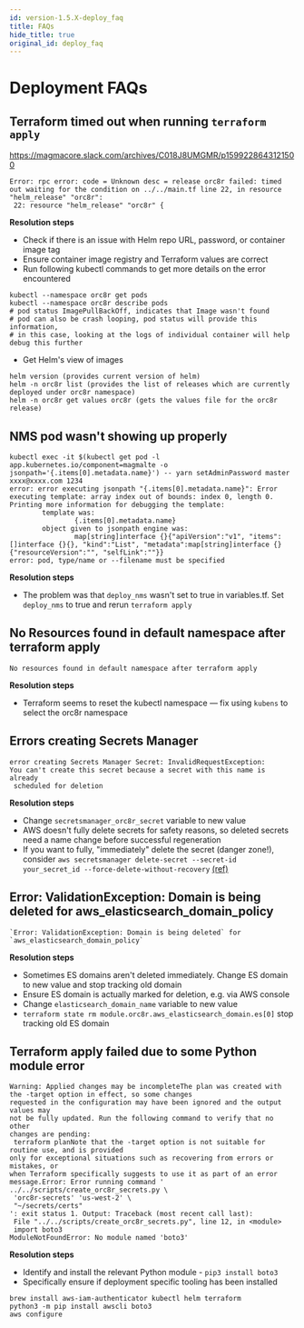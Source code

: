 ```yaml
---
id: version-1.5.X-deploy_faq
title: FAQs
hide_title: true
original_id: deploy_faq
---
```


# Deployment FAQs

## Terraform timed out when running `terraform apply`

https://magmacore.slack.com/archives/C018J8UMGMR/p1599228643121500

```
Error: rpc error: code = Unknown desc = release orc8r failed: timed out waiting for the condition on ../../main.tf line 22, in resource "helm_release" "orc8r":
 22: resource "helm_release" "orc8r" {
```

**Resolution steps**

- Check if there is an issue with Helm repo URL, password, or container image tag
- Ensure container image registry and Terraform values are correct
- Run following kubectl commands to get more details on the error encountered

```
kubectl --namespace orc8r get pods
kubectl --namespace orc8r describe pods
# pod status ImagePullBackOff, indicates that Image wasn't found
# pod can also be crash looping, pod status will provide this information,
# in this case, looking at the logs of individual container will help debug this further
```

- Get Helm's view of images

```
helm version (provides current version of helm)
helm -n orc8r list (provides the list of releases which are currently deployed under orc8r namespace)
helm -n orc8r get values orc8r (gets the values file for the orc8r release)
```

## NMS pod wasn't showing up properly

```
kubectl exec -it $(kubectl get pod -l app.kubernetes.io/component=magmalte -o jsonpath='{.items[0].metadata.name}') -- yarn setAdminPassword master xxxx@xxxx.com 1234
error: error executing jsonpath "{.items[0].metadata.name}": Error executing template: array index out of bounds: index 0, length 0. Printing more information for debugging the template:
        template was:
                {.items[0].metadata.name}
        object given to jsonpath engine was:
                map[string]interface {}{"apiVersion":"v1", "items":[]interface {}{}, "kind":"List", "metadata":map[string]interface {}{"resourceVersion":"", "selfLink":""}}
error: pod, type/name or --filename must be specified
```

**Resolution steps**

- The problem was that `deploy_nms` wasn't set to true in variables.tf. Set `deploy_nms` to true and rerun `terraform apply`

## No Resources found in default namespace after terraform apply

```
No resources found in default namespace after terraform apply
```

**Resolution steps**

- Terraform seems to reset the kubectl namespace — fix using `kubens` to select the orc8r namespace

## Errors creating Secrets Manager

```
error creating Secrets Manager Secret: InvalidRequestException:
You can't create this secret because a secret with this name is already
 scheduled for deletion
```

**Resolution steps**

- Change `secretsmanager_orc8r_secret` variable to new value
- AWS doesn't fully delete secrets for safety reasons, so deleted secrets need a name change before successful regeneration
- If you want to fully, "immediately" delete the secret (danger zone!), consider `aws secretsmanager delete-secret --secret-id your_secret_id --force-delete-without-recovery` [(ref)](https://docs.aws.amazon.com/secretsmanager/latest/userguide/manage_delete-restore-secret.html)

## Error: ValidationException: Domain is being deleted for aws_elasticsearch_domain_policy

```
`Error: ValidationException: Domain is being deleted` for `aws_elasticsearch_domain_policy`

```

**Resolution steps**

- Sometimes ES domains aren't deleted immediately. Change ES domain to new value and stop tracking old domain
- Ensure ES domain is actually marked for deletion, e.g. via AWS console
- Change `elasticsearch_domain_name` variable to new value
- `terraform state rm module.orc8r.aws_elasticsearch_domain.es[0]` stop tracking old ES domain

## Terraform apply failed due to some Python module error

```
Warning: Applied changes may be incompleteThe plan was created with the -target option in effect, so some changes
requested in the configuration may have been ignored and the output values may
not be fully updated. Run the following command to verify that no other
changes are pending:
 terraform planNote that the -target option is not suitable for routine use, and is provided
only for exceptional situations such as recovering from errors or mistakes, or
when Terraform specifically suggests to use it as part of an error message.Error: Error running command ' ../../scripts/create_orc8r_secrets.py \
 'orc8r-secrets' 'us-west-2' \
 "~/secrets/certs"
': exit status 1. Output: Traceback (most recent call last):
 File "../../scripts/create_orc8r_secrets.py", line 12, in <module>
 import boto3
ModuleNotFoundError: No module named 'boto3'
```

**Resolution steps**

- Identify and install the relevant Python module - `pip3 install boto3`
- Specifically ensure if deployment specific tooling has been installed

```
brew install aws-iam-authenticator kubectl helm terraform
python3 -m pip install awscli boto3
aws configure
```
